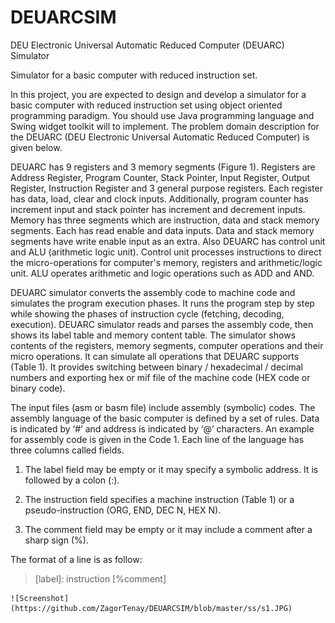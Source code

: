 # DEUARCSIM
DEU Electronic Universal Automatic Reduced Computer (DEUARC) Simulator

Simulator for a basic computer with reduced instruction set.

In this project, you are expected to design and develop a simulator for a basic computer with reduced instruction set using object oriented programming paradigm. You should use Java programming language and Swing widget toolkit will to implement. The problem domain description for the DEUARC (DEU Electronic Universal Automatic Reduced Computer) is given below.

DEUARC has 9 registers and 3 memory segments (Figure 1). Registers are Address Register, Program Counter, Stack Pointer, Input Register, Output Register, Instruction Register and 3 general purpose registers. Each register has data, load, clear and clock inputs. Additionally, program counter has increment input and stack pointer has increment and decrement inputs. Memory has three segments which are instruction, data and stack memory segments. Each has read enable and data inputs. Data and stack memory segments have write enable input as an extra. Also DEUARC has control unit and ALU (arithmetic logic unit). Control unit processes instructions to direct the micro-operations for computer's memory, registers and arithmetic/logic unit. ALU operates arithmetic and logic operations such as ADD and AND.

DEUARC simulator converts the assembly code to machine code and simulates the program execution phases. It runs the program step by step while showing the phases of instruction cycle (fetching, decoding, execution). DEUARC simulator reads and parses the assembly code, then shows its label table and memory content table. The simulator shows contents of the registers, memory segments, computer operations and their micro operations. It can simulate all operations that DEUARC supports (Table 1). It provides switching between binary / hexadecimal / decimal numbers and exporting hex or mif file of the machine code (HEX code or binary code).

The input files (asm or basm file) include assembly (symbolic) codes. The assembly language of the basic computer is defined by a set of rules. Data is indicated by ‘#’ and address is indicated by ‘@’ characters. An example for assembly code is given in the Code 1. Each line of the language has three columns called fields.

1. The label field may be empty or it may specify a symbolic address. It is followed by a colon (:).

2. The instruction field specifies a machine instruction (Table 1) or a pseudo-instruction (ORG, END, DEC N, HEX N).

3. The comment field may be empty or it may include a comment after a sharp sign (%).

The format of a line is as follow:
>[label]: instruction [%comment]

	![Screenshot](https://github.com/ZagorTenay/DEUARCSIM/blob/master/ss/s1.JPG)
